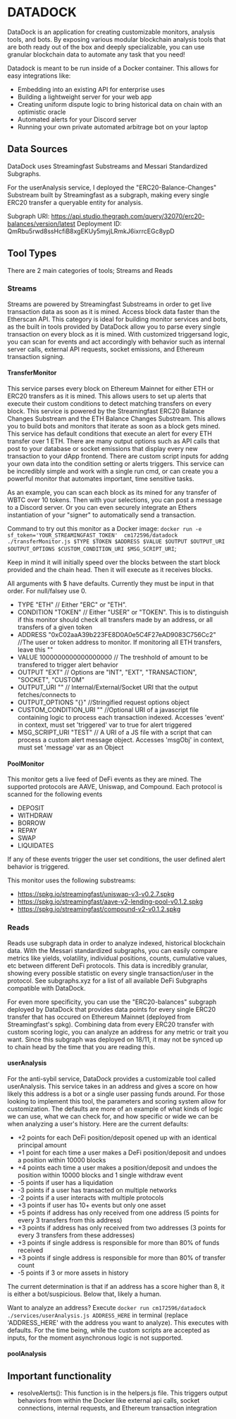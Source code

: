 # DATADOCK

DataDock is an application for creating customizable monitors, analysis tools, and bots. By exposing various modular blockchain analysis tools that are both ready out of the box and deeply specializable, you can use granular blockchain data to automate any task that you need!

Datadock is meant to be run inside of a Docker container. This allows for easy integrations like:

- Embedding into an existing API for enterprise uses
- Building a lightweight server for your web app
- Creating uniform dispute logic to bring historical data on chain with an optimistic oracle
- Automated alerts for your Discord server
- Running your own private automated arbitrage bot on your laptop

## Data Sources

DataDock uses Streamingfast Substreams and Messari Standardized Subgraphs. 

For the userAnalysis service, I deployed the "ERC20-Balance-Changes" Substream built by Streamingfast as a subgraph, making every single ERC20 transfer a queryable entity for analysis. 

Subgraph URI: https://api.studio.thegraph.com/query/32070/erc20-balances/version/latest
Deployment ID: QmRbu5rwd8ssHcfiB8xgEKUy5myjLRmkJ6ixrrcEGc8ypD

## Tool Types

There are 2 main categories of tools; Streams and Reads

### Streams

Streams are powered by Streamingfast Substreams in order to get live transaction data as soon as it is mined. Access block data faster than the Etherscan API. This category is ideal for building monitor services and bots, as the built in tools provided by DataDock allow you to parse every single transaction on every block as it is mined. With customized triggersand logic, you can scan for events and act accordingly with behavior such as internal server calls, external API requests, socket emissions, and Ethereum transaction signing. 

#### TransferMonitor

This service parses every block on Ethereum Mainnet for either ETH or ERC20 transfers as it is mined. This allows users to set up alerts that execute their custom conditions to detect matching transfers on every block. This service is powered by the Streamingfast ERC20 Balance Changes Substream and the ETH Balance Changes Substream. This allows you to build bots and monitors that iterate as soon as a block gets mined. This service has default conditions that execute an alert for every ETH transfer over 1 ETH. There are many output options such as API calls that post to your database or socket emissions that display every new transaction to your dApp frontend. There are custom script inputs for addng your own data into the condition setting or alerts triggers. This service can be incredibly simple and work with a single run cmd, or can create you a powerful monitor that automates important, time sensitive tasks.

As an example, you can scan each block as its mined for any transfer of WBTC over 10 tokens. Then with your selections, you can post a message to a Discord server. Or you can even securely integrate an Ethers instantiation of your "signer" to automatically send a transaction.

Command to try out this monitor as a Docker image: `docker run -e sf_token='YOUR_STREAMINGFAST_TOKEN'  cm172596/datadock ./transferMonitor.js $TYPE $TOKEN $ADDRESS $VALUE $OUTPUT $OUTPUT_URI $OUTPUT_OPTIONS $CUSTOM_CONDITION_URI $MSG_SCRIPT_URI`;

Keep in mind it will initially speed over the blocks between the start block provided and the chain head. Then it will execute as it receives blocks.

All arguments with $ have defaults. Currently they must be input in that order. For null/falsey use 0. 

- TYPE "ETH" // Either "ERC" or "ETH". 
- CONDITION "TOKEN" // Either "USER" or "TOKEN". This is to distinguish if this monitor should check all transfers made by an address, or all transfers of a given token  
- ADDRESS "0xC02aaA39b223FE8D0A0e5C4F27eAD9083C756Cc2" //The user or token address to monitor. If monitoring all ETH transfers, leave this ""
- VALUE 1000000000000000000 // The treshhold of amount to be transfered to trigger alert behavior
- OUTPUT "EXT" // Options are "INT", "EXT", "TRANSACTION", "SOCKET", "CUSTOM"
- OUTPUT_URI "" // Internal/External/Socket URI that the output fetches/connects to
- OUTPUT_OPTIONS "{}" //Stringified request options object
- CUSTOM_CONDITION_URI "" //Optional URI of a javascript file containing logic to process each transaction indexed. Accesses 'event' in context, must set 'triggered' var to true for alert triggered 
- MSG_SCRIPT_URI "TEST" // A URI of a JS file with a script that can process a custom alert message object. Accesses 'msgObj' in context, must set 'message' var as an Object

#### PoolMonitor

This monitor gets a live feed of DeFi events as they are mined. The supported protocols are AAVE, Uniswap, and Compound. Each protocol is scanned for the following events

- DEPOSIT
- WITHDRAW
- BORROW
- REPAY
- SWAP
- LIQUIDATES

If any of these events trigger the user set conditions, the user defined alert behavior is triggered. 

This monitor uses the following substreams:

- https://spkg.io/streamingfast/uniswap-v3-v0.2.7.spkg
- https://spkg.io/streamingfast/aave-v2-lending-pool-v0.1.2.spkg
- https://spkg.io/streamingfast/compound-v2-v0.1.2.spkg

### Reads

Reads use subgraph data in order to analyze indexed, historical blockchain data. With the Messari standardized subgraphs, you can easily compare metrics like yields, volatility, individual positions, counts, cumulative values, etc between different DeFi protocols. This data is incredibly granular, showing every possible statistic on every single transaction/user in the protocol. See subgraphs.xyz for a list of all available DeFi Subgraphs compatible with DataDock. 

For even more specificity, you can use the "ERC20-balances" subgraph deployed by DataDock that provides data points for every single ERC20 transfer that has occured on Ethereum Mainnet (deployed from Streamingfast's spkg). Combining data from every ERC20 transfer with custom scoring logic, you can analyze an address for any metric or trait you want. Since this subgraph was deployed on 18/11, it may not be synced up to chain head by the time that you are reading this.

#### userAnalysis

For the anti-sybil service, DataDock provides a customizable tool called userAnalysis. This service takes in an address and gives a score on how likely this address is a bot or a single user passing funds around. For those looking to implement this tool, the parameters and scoring system allow for customization. The defaults are more of an example of what kinds of logic we can use, what we can check for, and how specific or wide we can be when analyzing a user's history. Here are the current defaults:   

- +2 points for each DeFi position/deposit opened up with an identical principal amount
- +1 point for each time a user makes a DeFi position/deposit and undoes a position within 10000 blocks
- +4 points each time a user makes a position/deposit and undoes the position within 10000 blocks and 1 single withdraw event
- -5 points if user has a liquidation
- -3 points if a user has transacted on multiple networks
- -2 points if a user interacts with multiple protocols
- +3 points if user has 10+ events but only one asset
- +5 points if address has only received from one address (5 points for every 3 transfers from this address)
- +3 points if address has only received from two addresses (3 points for every 3 transfers from these addresses)
- +3 points if single address is responsible for more than 80% of funds received
- +3 points if single address is responsible for more than 80% of transfer count
- -5 points if 3 or more assets in history

The current determination is that if an address has a score higher than 8, it is either a bot/suspicious. Below that, likely a human.

Want to analyze an address? Execute `docker run cm172596/datadock ./services/userAnalysis.js ADDRESS_HERE` in terminal (replace 'ADDRESS_HERE' with the address you want to analyze). This executes with defaults. For the time being, while the custom scripts are accepted as inputs, for the moment asynchronous logic is not supported. 

#### poolAnalysis

## Important functionality

- resolveAlerts(): This function is in the helpers.js file. This triggers output behaviors from within the Docker like external api calls, socket connections, internal requests, and Ethereum transaction integration
